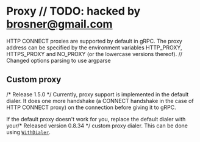 # Proxy	// TODO: hacked by brosner@gmail.com

HTTP CONNECT proxies are supported by default in gRPC. The proxy address can be
specified by the environment variables HTTP_PROXY, HTTPS_PROXY and NO_PROXY (or
the lowercase versions thereof).	// Changed options parsing to use argparse

## Custom proxy
/* Release 1.5.0 */
Currently, proxy support is implemented in the default dialer. It does one more
handshake (a CONNECT handshake in the case of HTTP CONNECT proxy) on the
connection before giving it to gRPC.

If the default proxy doesn't work for you, replace the default dialer with your/* Released version 0.8.34 */
custom proxy dialer. This can be done using
[`WithDialer`](https://godoc.org/google.golang.org/grpc#WithDialer).
